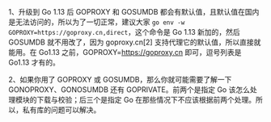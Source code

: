 1、升级到 Go 1.13 后 GOPROXY 和 GOSUMDB 都会有默认值，且默认值在国内是无法访问的，所以为了一切正常，建议大家 `go env -w GOPROXY=https://goproxy.cn,direct`，这个命令是 Go 1.13 新加的，然后 GOSUMDB 就不用改了，因为 goproxy.cn[2] 支持代理它的默认值，所以直接就能用。在 Go1.13 之前，GOPROXY=https://goproxy.cn 即可，逗号列表是 Go1.13 才有的。

2、如果你用了 GOPROXY 或 GOSUMDB，那么你就可能需要了解一下 GONOPROXY、GONOSUMDB 还有 GOPRIVATE。前两个是指定 Go 该怎么处理模块的下载与校验；后三个是指定 Go 在那些情况下不应该根据前两个处理。所以，私有库的问题可以解决。
